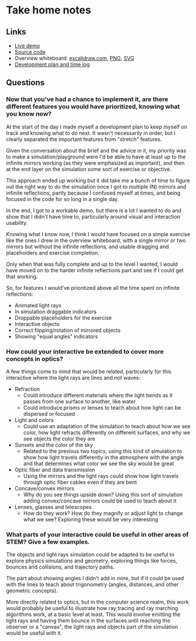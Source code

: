 # Take home notes

## Links

- [Live demo](https://chimeces.com/brilliant-take-home/)
- [Source code](https://github.com/joakin/brilliant-take-home)
- Overview whiteboard:
  [excalidraw.com](https://excalidraw.com/#json=DrbMHE-ojsxax43BvESFC,nJhSo27qQRH3agrYyiwhPA),
  [PNG](https://github.com/joakin/brilliant-take-home/blob/master/docs/overview.png),
  [SVG](https://github.com/joakin/brilliant-take-home/blob/master/docs/overview.svg)
- [Development plan and time log](https://github.com/joakin/brilliant-take-home/blob/master/docs/dev-plan.md)

## Questions

### Now that you've had a chance to implement it, are there different features you would have prioritized, knowing what you know now?

At the start of the day I made myself a development plan to keep myself on track
and knowing what to do next. It wasn't necessarily in order, but I clearly
separated the important features from "stretch" features.

Given the conversation about the brief and the advice in it, my priority was to
make a simulation/playground were I'd be able to have at least up to the
infinite mirrors working (as they were emphasized as important), and then at the
end layer on the simulation some sort of exercise or objective.

This approach ended up working but it did take me a bunch of time to figure out
the right way to do the simulation once I got to multiple (N) mirrors and
infinite reflections, partly because I confused myself at times, and being
focused in the code for so long in a single day.

In the end, I got to a workable demo, but there is a lot I wanted to do and show
that I didn't have time to, particularly around visual and interaction
usability.

Knowing what I know now, I think I would have focused on a simple exercise like
the ones I drew in the overview whiteboard, with a single mirror or two mirrors
but without the infinite reflections, and usable dragging and placeholders and
exercise completion.

Only when that was fully complete and up to the level I wanted, I would have
moved on to the harder infinite reflections part and see if I could get that
working.

So, for features I would've prioritized above all the time spent on infinite
reflections:

- Animated light rays
- In simulation draggable indicators
- Droppable placeholders for the exercise
- Interactive objects
- Correct flipping/rotation of mirrored objects
- Showing "equal angles" indicators

### How could your interactive be extended to cover more concepts in optics?

A few things come to mind that would be related, particularly for this
interactive where the light rays are lines and not waves:

- Refraction
  - Could introduce different materials where the light bends as it passes from
    one surface to another, like water
  - Could introduce prisms or lenses to teach about how light can be dispersed
    or focused
- Light and colors
  - Could use an adaptation of the simulation to teach about how we see color,
    how light refracts differently on different surfaces, and why we see objects
    the color they are
- Sunsets and the color of the sky
  - Related to the previous two topics, using this kind of simulation to show
    how light travels differently in the atmosphere with the angle and that
    determines what color we see the sky would be great
- Optic fiber and data transmission
  - Using the mirrors and the light rays could show how light travels through
    optic fiber cables even if they are bent
- Concave/convex mirrors
  - Why do you see things upside down? Using this sort of simulation adding
    convex/concave mirrors could be used to teach about it
- Lenses, glasses and telescopes
  - How do they work? How do they magnify or adjust light to change what we see?
    Exploring these would be very interesting

### What parts of your interactive could be useful in other areas of STEM? Give a few examples.

The objects and light rays simulation could be adapted to be useful to explore
physics simulations and geometry, exploring things like forces, bounces and
collisions, and trajectory paths.

The part about showing angles I didn't add in mine, but if it could be used with
the lines to teach about trigonometry (angles, distances, and other geometric
concepts).

More directly related to optics, but in the computer science realm, this work
would probably be useful to illustrate how ray tracing and ray marching
algorithms work, at a basic level at least. This would involve emitting the
light rays and having them bounce in the surfaces until reaching the observer or
a "canvas", the light rays and objects part of the simulation would be useful
with it.
